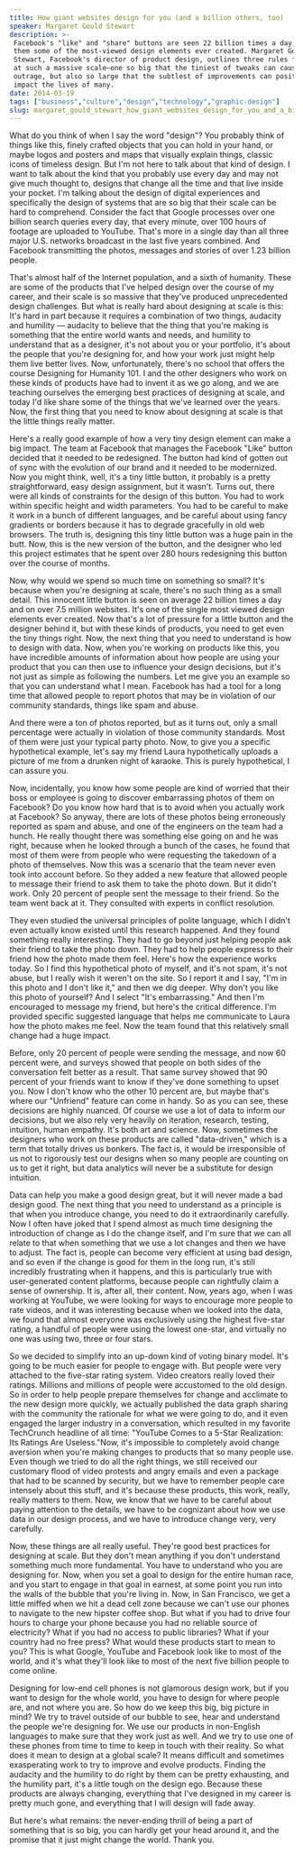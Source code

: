 ```yaml
---
title: How giant websites design for you (and a billion others, too)
speaker: Margaret Gould Stewart
description: >-
 Facebook's "like" and "share" buttons are seen 22 billion times a day, making
 them some of the most-viewed design elements ever created. Margaret Gould
 Stewart, Facebook's director of product design, outlines three rules for design
 at such a massive scale—one so big that the tiniest of tweaks can cause global
 outrage, but also so large that the subtlest of improvements can positively
 impact the lives of many.
date: 2014-03-19
tags: ["business","culture","design","technology","graphic-design"]
slug: margaret_gould_stewart_how_giant_websites_design_for_you_and_a_billion_others_too
---
```


What do you think of when I say the word "design"? You probably think of things like this,
finely crafted objects that you can hold in your hand, or maybe logos and posters and maps
that visually explain things, classic icons of timeless design. But I'm not here to talk
about that kind of design. I want to talk about the kind that you probably use every day
and may not give much thought to, designs that change all the time and that live inside
your pocket. I'm talking about the design of digital experiences and specifically the
design of systems that are so big that their scale can be hard to comprehend. Consider the
fact that Google processes over one billion search queries every day, that every minute,
over 100 hours of footage are uploaded to YouTube. That's more in a single day than all
three major U.S. networks broadcast in the last five years combined. And Facebook
transmitting the photos, messages and stories of over 1.23 billion people.

That's almost half of the Internet population, and a sixth of humanity. These are some of
the products that I've helped design over the course of my career, and their scale is so
massive that they've produced unprecedented design challenges. But what is really hard
about designing at scale is this: It's hard in part because it requires a combination of
two things, audacity and humility — audacity to believe that the thing that you're making
is something that the entire world wants and needs, and humility to understand that as a
designer, it's not about you or your portfolio, it's about the people that you're
designing for, and how your work just might help them live better lives. Now,
unfortunately, there's no school that offers the course Designing for Humanity 101. I and
the other designers who work on these kinds of products have had to invent it as we go
along, and we are teaching ourselves the emerging best practices of designing at scale,
and today I'd like share some of the things that we've learned over the years. Now, the
first thing that you need to know about designing at scale is that the little things
really matter.

Here's a really good example of how a very tiny design element can make a big impact. The
team at Facebook that manages the Facebook "Like" button decided that it needed to be
redesigned. The button had kind of gotten out of sync with the evolution of our brand and
it needed to be modernized. Now you might think, well, it's a tiny little button, it
probably is a pretty straightforward, easy design assignment, but it wasn't. Turns out,
there were all kinds of constraints for the design of this button. You had to work within
specific height and width parameters. You had to be careful to make it work in a bunch of
different languages, and be careful about using fancy gradients or borders because it has
to degrade gracefully in old web browsers. The truth is, designing this tiny little button
was a huge pain in the butt. Now, this is the new version of the button, and the designer
who led this project estimates that he spent over 280 hours redesigning this button over
the course of months.

Now, why would we spend so much time on something so small? It's because when you're
designing at scale, there's no such thing as a small detail. This innocent little button
is seen on average 22 billion times a day and on over 7.5 million websites. It's one of
the single most viewed design elements ever created. Now that's a lot of pressure for a
little button and the designer behind it, but with these kinds of products, you need to
get even the tiny things right. Now, the next thing that you need to understand is how to
design with data. Now, when you're working on products like this, you have incredible
amounts of information about how people are using your product that you can then use to
influence your design decisions, but it's not just as simple as following the numbers. Let
me give you an example so that you can understand what I mean. Facebook has had a tool for
a long time that allowed people to report photos that may be in violation of our community
standards, things like spam and abuse.

And there were a ton of photos reported, but as it turns out, only a small percentage were
actually in violation of those community standards. Most of them were just your typical
party photo. Now, to give you a specific hypothetical example, let's say my friend Laura
hypothetically uploads a picture of me from a drunken night of karaoke. This is purely
hypothetical, I can assure you. 

Now, incidentally, you know how some people are kind of worried that their boss or
employee is going to discover embarrassing photos of them on Facebook? Do you know how
hard that is to avoid when you actually work at Facebook? So anyway, there are lots of
these photos being erroneously reported as spam and abuse, and one of the engineers on the
team had a hunch. He really thought there was something else going on and he was right,
because when he looked through a bunch of the cases, he found that most of them were from
people who were requesting the takedown of a photo of themselves. Now this was a scenario
that the team never even took into account before. So they added a new feature that
allowed people to message their friend to ask them to take the photo down. But it didn't
work. Only 20 percent of people sent the message to their friend. So the team went back at
it. They consulted with experts in conflict resolution.

They even studied the universal principles of polite language, which I didn't even
actually know existed until this research happened. And they found something really
interesting. They had to go beyond just helping people ask their friend to take the photo
down. They had to help people express to their friend how the photo made them feel. Here's
how the experience works today. So I find this hypothetical photo of myself, and it's not
spam, it's not abuse, but I really wish it weren't on the site. So I report it and I say,
"I'm in this photo and I don't like it," and then we dig deeper. Why don't you like this
photo of yourself? And I select "It's embarrassing." And then I'm encouraged to message my
friend, but here's the critical difference. I'm provided specific suggested language that
helps me communicate to Laura how the photo makes me feel. Now the team found that this
relatively small change had a huge impact.

Before, only 20 percent of people were sending the message, and now 60 percent were, and
surveys showed that people on both sides of the conversation felt better as a result. That
same survey showed that 90 percent of your friends want to know if they've done something
to upset you. Now I don't know who the other 10 percent are, but maybe that's where our
"Unfriend" feature can come in handy. So as you can see, these decisions are highly
nuanced. Of course we use a lot of data to inform our decisions, but we also rely very
heavily on iteration, research, testing, intuition, human empathy. It's both art and
science. Now, sometimes the designers who work on these products are called "data-driven,"
which is a term that totally drives us bonkers. The fact is, it would be irresponsible of
us not to rigorously test our designs when so many people are counting on us to get it
right, but data analytics will never be a substitute for design intuition.

Data can help you make a good design great, but it will never made a bad design good. The
next thing that you need to understand as a principle is that when you introduce change,
you need to do it extraordinarily carefully. Now I often have joked that I spend almost as
much time designing the introduction of change as I do the change itself, and I'm sure
that we can all relate to that when something that we use a lot changes and then we have
to adjust. The fact is, people can become very efficient at using bad design, and so even
if the change is good for them in the long run, it's still incredibly frustrating when it
happens, and this is particularly true with user-generated content platforms, because
people can rightfully claim a sense of ownership. It is, after all, their content. Now,
years ago, when I was working at YouTube, we were looking for ways to encourage more
people to rate videos, and it was interesting because when we looked into the data, we
found that almost everyone was exclusively using the highest five-star rating, a handful
of people were using the lowest one-star, and virtually no one was using two, three or
four stars.

So we decided to simplify into an up-down kind of voting binary model. It's going to be
much easier for people to engage with. But people were very attached to the five-star
rating system. Video creators really loved their ratings. Millions and millions of people
were accustomed to the old design. So in order to help people prepare themselves for
change and acclimate to the new design more quickly, we actually published the data graph
sharing with the community the rationale for what we were going to do, and it even engaged
the larger industry in a conversation, which resulted in my favorite TechCrunch headline
of all time: "YouTube Comes to a 5-Star Realization: Its Ratings Are Useless."Now, it's
impossible to completely avoid change aversion when you're making changes to products that
so many people use. Even though we tried to do all the right things, we still received our
customary flood of video protests and angry emails and even a package that had to be
scanned by security, but we have to remember people care intensely about this stuff, and
it's because these products, this work, really, really matters to them. Now, we know that
we have to be careful about paying attention to the details, we have to be cognizant about
how we use data in our design process, and we have to introduce change very, very
carefully.

Now, these things are all really useful. They're good best practices for designing at
scale. But they don't mean anything if you don't understand something much more
fundamental. You have to understand who you are designing for. Now, when you set a goal to
design for the entire human race, and you start to engage in that goal in earnest, at some
point you run into the walls of the bubble that you're living in. Now, in San Francisco,
we get a little miffed when we hit a dead cell zone because we can't use our phones to
navigate to the new hipster coffee shop. But what if you had to drive four hours to charge
your phone because you had no reliable source of electricity? What if you had no access to
public libraries? What if your country had no free press? What would these products start
to mean to you? This is what Google, YouTube and Facebook look like to most of the world,
and it's what they'll look like to most of the next five billion people to come
online.

Designing for low-end cell phones is not glamorous design work, but if you want to design
for the whole world, you have to design for where people are, and not where you are. So how
do we keep this big, big picture in mind? We try to travel outside of our bubble to see,
hear and understand the people we're designing for. We use our products in non-English
languages to make sure that they work just as well. And we try to use one of these phones
from time to time to keep in touch with their reality. So what does it mean to design at a
global scale? It means difficult and sometimes exasperating work to try to improve and
evolve products. Finding the audacity and the humility to do right by them can be pretty
exhausting, and the humility part, it's a little tough on the design ego. Because these
products are always changing, everything that I've designed in my career is pretty much
gone, and everything that I will design will fade away.

But here's what remains: the never-ending thrill of being a part of something that is so
big, you can hardly get your head around it, and the promise that it just might change the
world. Thank you.

<!--
ad_duration=3.33
comment_count=115
event="TED2014"
external_start_time=0
has_talk_citation=1
intro_duration=11.82
is_subtitle_required="False"
is_talk_featured="True"
language="en"
language_swap="False"
native_language="en"
number_of_related_talks=6
number_of_speakers=1
number_of_subtitled_videos=26
number_of_tags=5
number_of_talk_download_languages=26
number_of_talk_more_resources=0
number_of_talk_recommendations=2
number_of_talks_take_actions=0
post_ad_duration=0.83
published_timestamp="2014-08-05 15:19:04"
recording_date="2014-03-19"
speaker_description="User experience master"
speaker_is_published=1
speaker_name="Margaret Gould Stewart"
talk_more_resources=[]
talk_name="How giant websites design for you (and a billion others, too)"
talk_recommendations_blurb="The designer shares books, articles and websites about large-scale system design."
talks_tags=["business","culture","design","technology","graphic-design"]
talks_take_action=[]
url_audio="https://download.ted.com/talks/MargaretStewart_2014.mp3?apikey=acme-roadrunner"
url_photo_speaker="https://pe.tedcdn.com/images/ted/3bf88078727d4a9cc66282b0c0795f04acb537b9_254x191.jpg"
url_photo_talk="https://s3.amazonaws.com/talkstar-photos/uploads/1ba597ec-eaca-4232-af1f-a46b9786cd57/MargaretStewart_2014-embed.jpg"
url_webpage="https://www.ted.com/talks/margaret_gould_stewart_how_giant_websites_design_for_you_and_a_billion_others_too"
video_type_name="TED Stage Talk"
-->